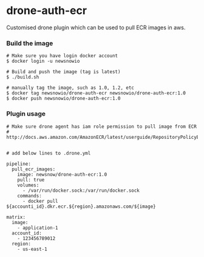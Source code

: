 # drone-auth-ecr
Customised drone plugin which can be used to pull ECR images in aws.

### Build the image

```
# Make sure you have login docker account
$ docker login -u newsnowio

# Build and push the image (tag is latest)
$ ./build.sh

# manually tag the image, such as 1.0, 1.2, etc
$ docker tag newsnowio/drone-auth-ecr newsnowio/drone-auth-ecr:1.0
$ docker push newsnowio/drone-auth-ecr:1.0
```

### Plugin usage

```
# Make sure drone agent has iam role permission to pull image from ECR
# http://docs.aws.amazon.com/AmazonECR/latest/userguide/RepositoryPolicyExamples.html


# add below lines to .drone.yml

pipeline:
  pull_ecr_images:
    image: newsnow/drone-auth-ecr:1.0
    pull: true
    volumes:
      - /var/run/docker.sock:/var/run/docker.sock
    commands:
      - docker pull ${accounti_id}.dkr.ecr.${region}.amazonaws.com/${image}

matrix:
  image:
    - application-1
  account_id:
    - 123456789012
  region:
    - us-east-1
```
